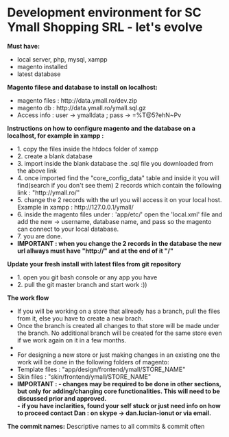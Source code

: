 Development environment for SC Ymall Shopping SRL - let's evolve
===

 <p> <strong>Must have:</strong> </p>
 <ul> 
	 <li> local server, php, mysql, xampp </li>
	 <li> magento installed </li>
	 <li> latest database </li>
 </ul>

 <p> <strong>Magento filese and database to install on localhost:</strong> </p>
 <ul> 
	 <li> magento files : http://data.ymall.ro/dev.zip </li>
	 <li> magento db : http://data.ymall.ro/ymall.sql.gz </li>
	 <li> Access info : user -> ymalldata ; pass -> =%T@5?ehN~Pv </li>
 </ul>

 <p> <strong>Instructions on how to configure magento and the database on a localhost, for example in xampp :</strong> </p>
 <ul> 
	 <li> 1. copy the files inside the htdocs folder of xampp </li>
	 <li> 2. create a blank database </li>
	 <li> 3. import inside the blank database the .sql file you downloaded from the above link </li>
	 <li> 4. once imported find the "core_config_data" table and inside it you will find(search if you don't see them) 2 records which contain the following link : "http://ymall.ro/" </li>
	 <li> 5. change the 2 records with the url you will access it on your local host. Example in xampp : http://127.0.0.1/ymall/ </li>
	 <li> 6. inside the magento files under : 'app/etc/' open the 'local.xml' file and add the new -> username, database name, and pass so the magento can connect to your local database. </li>
	 <li> 7. you are done. </li>
	 <li> <strong>IMPORTANT : when you change the 2 records in the database the new url allways must have "http://" and at the end of it "/" </strong></li>
 </ul>

 <p> <strong>Update your fresh install with latest files from git repository</strong> </p>
 <ul> 
	 <li> 1. open you git bash console or any app you have </li>
	 <li> 2. pull the git master branch and start work :)) </li>
 </ul>
 
 <p><strong>The work flow</strong></p>
 <ul> 
	 <li> If you will be working on a store that allready has a branch, pull the files from it, else you have to create a new brach. </li>
	 <li> Once the branch is created all changes to that store will be made under the branch. No additional branch will be created for the same store even if we work again on it in a few months. </li>
	 <li> &nbsp; </li>
	 <li> For designing a new store or just making changes in an existing one the work will be done in the following folders of magento: </li>
	 <li> Template files : "app/design/frontend/ymall/STORE_NAME" </li>
	 <li> Skin files : "skin/frontend/ymall/STORE_NAME" </li>
	 <li> <strong>IMPORTANT : 
	 	- changes may be required to be done in other sections, but only for adding/changing core functionalities. This will need to be discussed prior and approved. <br/>
	 	- if you have inclarities, found your self stuck or just need info on how to proceed contact Dan : on skype -> dan.lucian-ionut or via email.</strong>
	  </li>
 </ul>
 <p> <strong>The commit names:</strong> Descriptive names to all commits & commit often </p>
